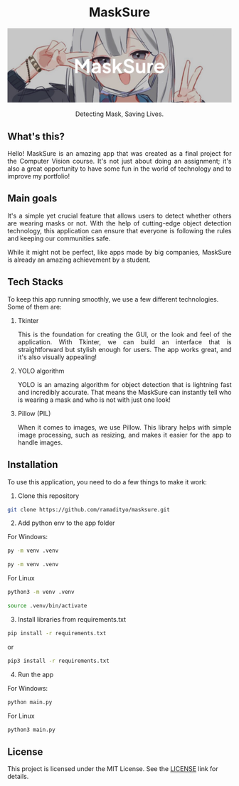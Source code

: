 <div align=center>
  <h1><b>MaskSure</b></h1>
</div>

![](assets/20241128_214330_masksure.png)

<div align=center>
  Detecting Mask, Saving Lives.
</div>

## What's this?

<p align=justify>Hello! MaskSure is an amazing app that was created as a final project for the Computer Vision course. It's not just about doing an assignment; it's also a great opportunity to have some fun in the world of technology and to improve my portfolio!</p>

## Main goals

<p align=justify>It's a simple yet crucial feature that allows users to detect whether others are wearing masks or not. With the help of cutting-edge object detection technology, this application can ensure that everyone is following the rules and keeping our communities safe.</p>

<p align=justify>While it might not be perfect, like apps made by big companies, MaskSure is already an amazing achievement by a student.</p>

## Tech Stacks

To keep this app running smoothly, we use a few different technologies. Some of them are:

<ol><li align=justify><p>Tkinter</p>This is the foundation for creating the GUI, or the look and feel of the application. With Tkinter, we can build an interface that is straightforward but stylish enough for users. The app works great, and it's also visually appealing!</li><li align=justify><p>YOLO algorithm</p>YOLO is an amazing algorithm for object detection that is lightning fast and incredibly accurate. That means the MaskSure can instantly tell who is wearing a mask and who is not with just one look!</li><li align=justify><p>Pillow (PIL)</p>When it comes to images, we use Pillow. This library helps with simple image processing, such as resizing, and makes it easier for the app to handle images.</li></ol>

## Installation

To use this application, you need to do a few things to make it work:

<ol start="1"><li>Clone this repository</li></ol>

```bash
git clone https://github.com/ramadityo/masksure.git
```

<ol start="2"><li>Add python env to the app folder</li></ol>

For Windows:

```bash
py -m venv .venv
```

```bash
py -m venv .venv
```

For Linux

```bash
python3 -m venv .venv
```

```bash
source .venv/bin/activate
```

<ol start="3"><li>Install libraries from requirements.txt</li></ol>

```bash
pip install -r requirements.txt
```

or

```bash
pip3 install -r requirements.txt
```

<ol start="4"><li>Run the app</li></ol>

For Windows:

```bash
python main.py
```

For Linux

```bash
python3 main.py
```

## License

This project is licensed under the MIT License. See the [LICENSE](https://opensource.org/license/MIT) link for details.
